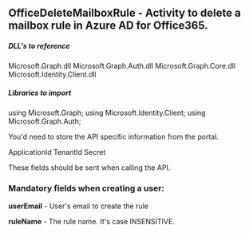 ## OfficeDeleteMailboxRule - Activity to delete a mailbox rule in Azure AD for Office365.

##### DLL's to reference
Microsoft.Graph.dll
Microsoft.Graph.Auth.dll
Microsoft.Graph.Core.dll
Microsoft.Identity.Client.dll

##### Libraries to import
using Microsoft.Graph;
using Microsoft.Identity.Client;
using Microsoft.Graph.Auth;

You'd need to store the API specific information from the portal.

ApplicationId
TenantId
Secret

These fields should be sent when calling the API.

### Mandatory fields when creating a user:

**userEmail**		  - User's email to create the rule 

**ruleName**   		  - The rule name. It's case INSENSITIVE.
